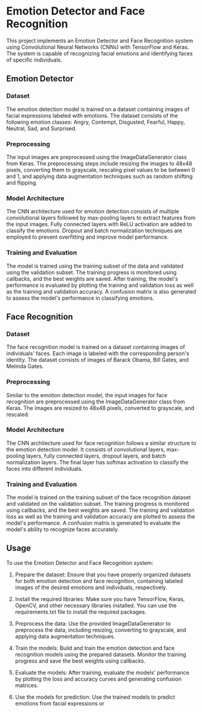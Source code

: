 # Emotion Detector and Face Recognition

This project implements an Emotion Detector and Face Recognition system using Convolutional Neural Networks (CNNs) with TensorFlow and Keras. The system is capable of recognizing facial emotions and identifying faces of specific individuals.

## Emotion Detector

### Dataset

The emotion detection model is trained on a dataset containing images of facial expressions labeled with emotions. The dataset consists of the following emotion classes: Angry, Contempt, Disgusted, Fearful, Happy, Neutral, Sad, and Surprised.

### Preprocessing

The input images are preprocessed using the ImageDataGenerator class from Keras. The preprocessing steps include resizing the images to 48x48 pixels, converting them to grayscale, rescaling pixel values to be between 0 and 1, and applying data augmentation techniques such as random shifting and flipping.

### Model Architecture

The CNN architecture used for emotion detection consists of multiple convolutional layers followed by max-pooling layers to extract features from the input images. Fully connected layers with ReLU activation are added to classify the emotions. Dropout and batch normalization techniques are employed to prevent overfitting and improve model performance.

### Training and Evaluation

The model is trained using the training subset of the data and validated using the validation subset. The training progress is monitored using callbacks, and the best weights are saved. After training, the model's performance is evaluated by plotting the training and validation loss as well as the training and validation accuracy. A confusion matrix is also generated to assess the model's performance in classifying emotions.

## Face Recognition

### Dataset

The face recognition model is trained on a dataset containing images of individuals' faces. Each image is labeled with the corresponding person's identity. The dataset consists of images of Barack Obama, Bill Gates, and Melinda Gates.

### Preprocessing

Similar to the emotion detection model, the input images for face recognition are preprocessed using the ImageDataGenerator class from Keras. The images are resized to 48x48 pixels, converted to grayscale, and rescaled.

### Model Architecture

The CNN architecture used for face recognition follows a similar structure to the emotion detection model. It consists of convolutional layers, max-pooling layers, fully connected layers, dropout layers, and batch normalization layers. The final layer has softmax activation to classify the faces into different individuals.

### Training and Evaluation

The model is trained on the training subset of the face recognition dataset and validated on the validation subset. The training progress is monitored using callbacks, and the best weights are saved. The training and validation loss as well as the training and validation accuracy are plotted to assess the model's performance. A confusion matrix is generated to evaluate the model's ability to recognize faces accurately.

## Usage

To use the Emotion Detector and Face Recognition system:

1. Prepare the dataset: Ensure that you have properly organized datasets for both emotion detection and face recognition, containing labeled images of the desired emotions and individuals, respectively.

2. Install the required libraries: Make sure you have TensorFlow, Keras, OpenCV, and other necessary libraries installed. You can use the requirements.txt file to install the required packages.

3. Preprocess the data: Use the provided ImageDataGenerator to preprocess the data, including resizing, converting to grayscale, and applying data augmentation techniques.

4. Train the models: Build and train the emotion detection and face recognition models using the prepared datasets. Monitor the training progress and save the best weights using callbacks.

5. Evaluate the models: After training, evaluate the models' performance by plotting the loss and accuracy curves and generating confusion matrices.

6. Use the models for prediction: Use the trained models to predict emotions from facial expressions or

